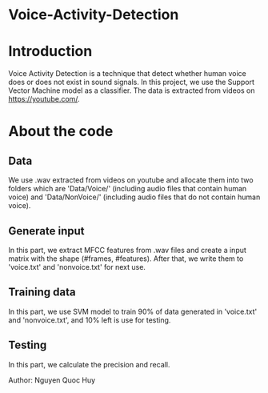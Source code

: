 # Voice-Activity-Detection

# Introduction

Voice Activity Detection is a technique that detect whether human voice does or does not exist in sound signals. In this project, we use the Support Vector Machine model as a classifier. The data is extracted from videos on https://youtube.com/. 

# About the code

## Data

We use .wav extracted from videos on youtube and allocate them into two folders which are 'Data/Voice/' (including audio files that contain human voice) and 'Data/NonVoice/' (including audio files that do not contain human voice).

## Generate input

In this part, we extract MFCC features from .wav files and create a input matrix with the shape (#frames, #features). After that, we write them to 'voice.txt' and 'nonvoice.txt' for next use.

## Training data

In this part, we use SVM model to train 90% of data generated in 'voice.txt' and 'nonvoice.txt', and 10% left is use for testing.

## Testing

In this part, we calculate the precision and recall.

Author: Nguyen Quoc Huy
